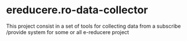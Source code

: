 # ereducere.ro-data-collector

This project consist in a set of tools for collecting data from a subscribe /provide system for some or all e-reducere project

